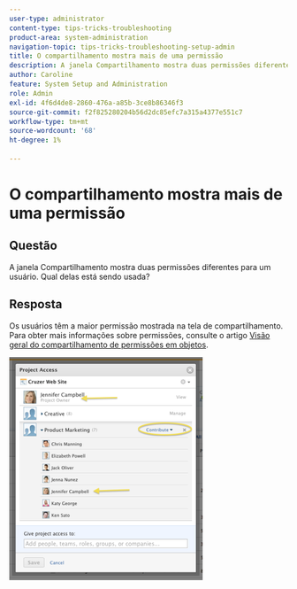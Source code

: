 ```yaml
---
user-type: administrator
content-type: tips-tricks-troubleshooting
product-area: system-administration
navigation-topic: tips-tricks-troubleshooting-setup-admin
title: O compartilhamento mostra mais de uma permissão
description: A janela Compartilhamento mostra duas permissões diferentes para um usuário. Qual delas está sendo usada?
author: Caroline
feature: System Setup and Administration
role: Admin
exl-id: 4f6d4de8-2860-476a-a85b-3ce8b86346f3
source-git-commit: f2f825280204b56d2dc85efc7a315a4377e551c7
workflow-type: tm+mt
source-wordcount: '68'
ht-degree: 1%

---
```


# O compartilhamento mostra mais de uma permissão

## Questão

A janela Compartilhamento mostra duas permissões diferentes para um usuário. Qual delas está sendo usada?

## Resposta

Os usuários têm a maior permissão mostrada na tela de compartilhamento. Para obter mais informações sobre permissões, consulte o artigo [Visão geral do compartilhamento de permissões em objetos](../../workfront-basics/grant-and-request-access-to-objects/sharing-permissions-on-objects-overview.md).

![](assets/screen-shot-2014-03-19-at-3.36.28-pm-350x403.png)
